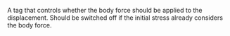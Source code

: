 A tag that controls whether the body force should be applied to the displacement.
Should be switched off if the initial stress already considers the body force.
